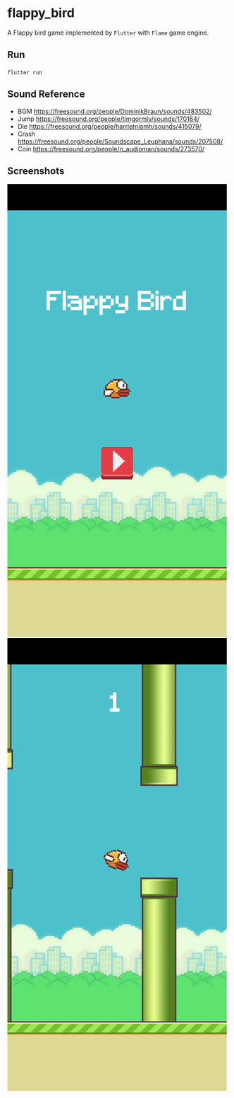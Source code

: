 # flappy_bird
A Flappy bird game implemented by `Flutter` with `Flame` game engine.

## Run
`flutter run`

## Sound Reference

- BGM https://freesound.org/people/DominikBraun/sounds/483502/
- Jump https://freesound.org/people/timgormly/sounds/170164/
- Die https://freesound.org/people/harrietniamh/sounds/415079/
- Crash https://freesound.org/people/Soundscape_Leuphana/sounds/207508/
- Coin https://freesound.org/people/n_audioman/sounds/273570/

## Screenshots
![screeshot1](screenshots/screeshot1.png)
![screeshot2](screenshots/screeshot2.png)